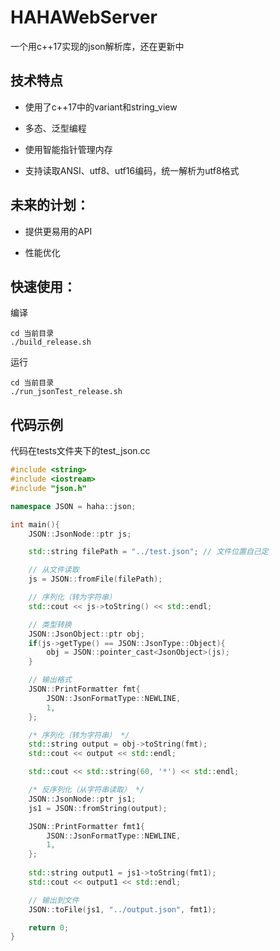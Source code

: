 # HAHAWebServer

一个用c++17实现的json解析库，还在更新中

## 技术特点

* 使用了c++17中的variant和string_view

* 多态、泛型编程

* 使用智能指针管理内存

* 支持读取ANSI、utf8、utf16编码，统一解析为utf8格式

## 未来的计划：

* 提供更易用的API

* 性能优化


## 快速使用：

编译
```shell
cd 当前目录
./build_release.sh
```
运行
```shell
cd 当前目录
./run_jsonTest_release.sh
```


## 代码示例

代码在tests文件夹下的test_json.cc
```c++
#include <string>
#include <iostream>
#include "json.h"

namespace JSON = haha::json;

int main(){
    JSON::JsonNode::ptr js;

    std::string filePath = "../test.json"; // 文件位置自己定

    // 从文件读取
    js = JSON::fromFile(filePath);

    // 序列化（转为字符串）
    std::cout << js->toString() << std::endl;

    // 类型转换
    JSON::JsonObject::ptr obj;
    if(js->getType() == JSON::JsonType::Object){
        obj = JSON::pointer_cast<JsonObject>(js);
    }

    // 输出格式
    JSON::PrintFormatter fmt{
        JSON::JsonFormatType::NEWLINE,
        1,
    };

    /* 序列化（转为字符串） */
    std::string output = obj->toString(fmt);
    std::cout << output << std::endl;

    std::cout << std::string(60, '*') << std::endl;

    /* 反序列化（从字符串读取） */
    JSON::JsonNode::ptr js1;
    js1 = JSON::fromString(output);

    JSON::PrintFormatter fmt1{
        JSON::JsonFormatType::NEWLINE,
        1,
    };
    
    std::string output1 = js1->toString(fmt1);
    std::cout << output1 << std::endl;

    // 输出到文件
    JSON::toFile(js1, "../output.json", fmt1);

    return 0;
}
```